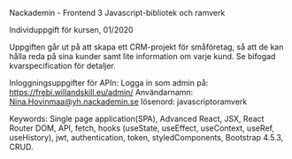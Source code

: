 Nackademin - Frontend 3 Javascript-bibliotek och ramverk

Individuppgift för kursen, 01/2020

Uppgiften går ut på att skapa ett CRM-projekt för småföretag, så att de kan hålla reda på sina kunder samt lite information om varje kund. Se bifogad kvarspecification för detaljer. 

Inloggningsuppgifter för APIn:
Logga in som admin på: https://frebi.willandskill.eu/admin/
Användarnamn: Nina.Hovinmaa@yh.nackademin.se
lösenord: javascriptoramverk

Keywords: Single page application(SPA), Advanced React, JSX, React Router DOM, API, fetch, hooks (useState, useEffect, useContext, useRef, useHistory), jwt, authentication, token, styledComponents, Bootstrap 4.5.3, CRUD.
